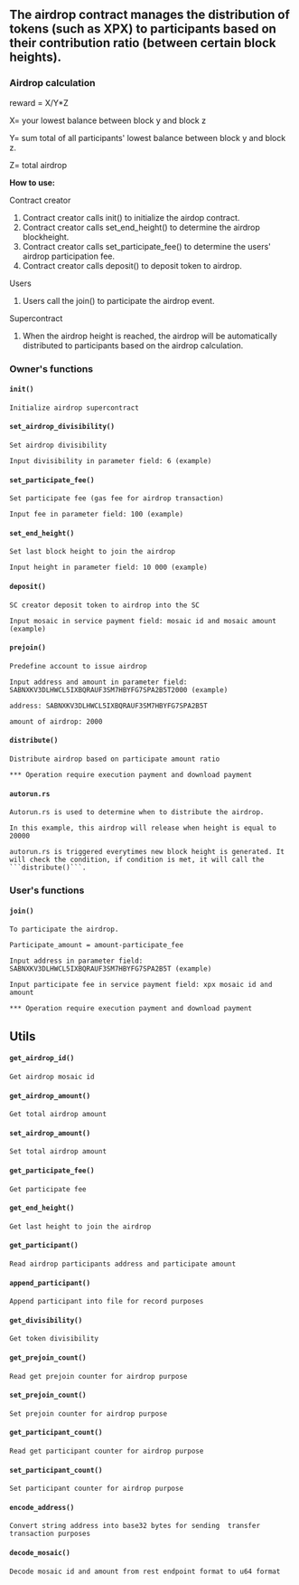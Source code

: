 ## The airdrop contract manages the distribution of tokens (such as XPX) to participants based on their contribution ratio (between certain block heights). 

### Airdrop calculation

  reward = X/Y*Z

  X= your lowest balance between block y and block z

  Y= sum total of all participants' lowest balance between block y and block z.

  Z= total airdrop

**How to use:**

Contract creator
1. Contract creator calls init() to initialize the airdop contract.
2. Contract creator calls set_end_height() to determine the airdrop blockheight.
3. Contract creator calls set_participate_fee() to determine the users' airdrop participation fee.
4. Contract creator calls deposit() to deposit token to airdrop.

Users
1. Users call the join() to participate the airdrop event.

Supercontract
1. When the airdrop height is reached, the airdrop will be automatically distributed to participants based on the airdrop calculation.

### Owner's functions

#### ```init()```

    Initialize airdrop supercontract

#### ```set_airdrop_divisibility()```

    Set airdrop divisibility

    Input divisibility in parameter field: 6 (example)

#### ```set_participate_fee()```

    Set participate fee (gas fee for airdrop transaction)

    Input fee in parameter field: 100 (example)

#### ```set_end_height()```

    Set last block height to join the airdrop

    Input height in parameter field: 10 000 (example)

#### ```deposit()```

    SC creator deposit token to airdrop into the SC

    Input mosaic in service payment field: mosaic id and mosaic amount (example)

#### ```prejoin()```

    Predefine account to issue airdrop

    Input address and amount in parameter field:
    SABNXKV3DLHWCL5IXBQRAUF3SM7HBYFG7SPA2B5T2000 (example)

    address: SABNXKV3DLHWCL5IXBQRAUF3SM7HBYFG7SPA2B5T

    amount of airdrop: 2000

#### ```distribute()```

    Distribute airdrop based on participate amount ratio

    *** Operation require execution payment and download payment

#### ```autorun.rs```

    Autorun.rs is used to determine when to distribute the airdrop.

    In this example, this airdrop will release when height is equal to 20000

    autorun.rs is triggered everytimes new block height is generated. It will check the condition, if condition is met, it will call the ```distribute()```.


### User's functions
#### ```join()```

    To participate the airdrop.

    Participate_amount = amount-participate_fee

    Input address in parameter field: SABNXKV3DLHWCL5IXBQRAUF3SM7HBYFG7SPA2B5T (example)

    Input participate fee in service payment field: xpx mosaic id and amount

    *** Operation require execution payment and download payment

## Utils
#### ```get_airdrop_id()```

    Get airdrop mosaic id

#### ```get_airdrop_amount()```

    Get total airdrop amount

#### ```set_airdrop_amount()```

    Set total airdrop amount

#### ```get_participate_fee()```

    Get participate fee

#### ```get_end_height()```

    Get last height to join the airdrop

#### ```get_participant()```

    Read airdrop participants address and participate amount

#### ```append_participant()```

    Append participant into file for record purposes

#### ```get_divisibility()```

    Get token divisibility

#### ```get_prejoin_count()```

    Read get prejoin counter for airdrop purpose

#### ```set_prejoin_count()```

    Set prejoin counter for airdrop purpose

#### ```get_participant_count()```

    Read get participant counter for airdrop purpose

#### ```set_participant_count()```

    Set participant counter for airdrop purpose

#### ```encode_address()```

    Convert string address into base32 bytes for sending  transfer transaction purposes

#### ```decode_mosaic()```

    Decode mosaic id and amount from rest endpoint format to u64 format
